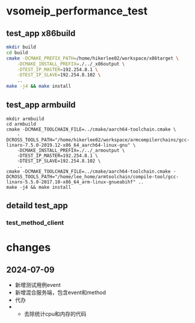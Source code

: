 # vsomeip_performance_test
## test_app x86build
```bash
mkdir build
cd build
cmake -DCMAKE_PREFIX_PATH=/home/hikerlee02/workspace/x86target \
    -DCMAKE_INSTALL_PREFIX=./../_x86output \
    -DTEST_IP_MASTER=192.254.8.1 \
    -DTEST_IP_SLAVE=192.254.8.102 \
    ..
make -j4 && make install
```

## test_app armbuild
```shell
mkdir armbuild
cd armbuild
cmake -DCMAKE_TOOLCHAIN_FILE=../cmake/aarch64-toolchain.cmake \
    -DCROSS_TOOLS_PATH="/home/hikerlee02/workspace/armcompilerchains/gcc-linaro-7.5.0-2019.12-x86_64_aarch64-linux-gnu" \
    -DCMAKE_INSTALL_PREFIX=./../_armoutput \
    -DTEST_IP_MASTER=192.254.8.1 \
    -DTEST_IP_SLAVE=192.254.8.102 \
    ..
cmake -DCMAKE_TOOLCHAIN_FILE=../cmake/aarch64-toolchain.cmake -DCROSS_TOOLS_PATH="/home/lee_home/armtoolchain/compile-tool/gcc-linaro-5.5.0-2017.10-x86_64_arm-linux-gnueabihf" ..
make -j4 && make install
```

## detaild test_app
### test_method_client



# changes
## 2024-07-09
- 新增测试用例event
- 新增混合服务端，包含event和method
- 代办
- - 去除统计cpu和内存的代码